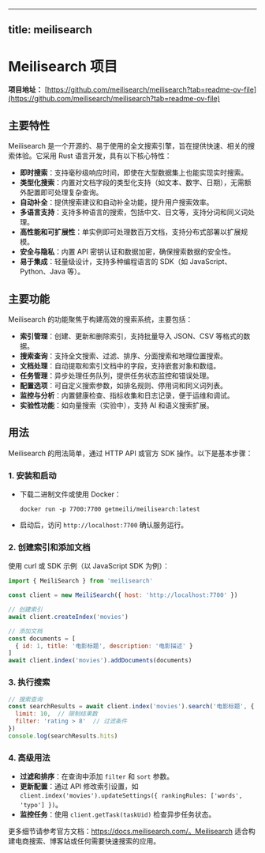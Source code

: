 
---
title: meilisearch
---

# Meilisearch 项目

**项目地址：** [https://github.com/meilisearch/meilisearch?tab=readme-ov-file](https://github.com/meilisearch/meilisearch?tab=readme-ov-file)

## 主要特性
Meilisearch 是一个开源的、易于使用的全文搜索引擎，旨在提供快速、相关的搜索体验。它采用 Rust 语言开发，具有以下核心特性：
- **即时搜索**：支持毫秒级响应时间，即使在大型数据集上也能实现实时搜索。
- **类型化搜索**：内置对文档字段的类型化支持（如文本、数字、日期），无需额外配置即可处理复杂查询。
- **自动补全**：提供搜索建议和自动补全功能，提升用户搜索效率。
- **多语言支持**：支持多种语言的搜索，包括中文、日文等，支持分词和同义词处理。
- **高性能和可扩展性**：单实例即可处理数百万文档，支持分布式部署以扩展规模。
- **安全与隐私**：内置 API 密钥认证和数据加密，确保搜索数据的安全性。
- **易于集成**：轻量级设计，支持多种编程语言的 SDK（如 JavaScript、Python、Java 等）。

## 主要功能
Meilisearch 的功能聚焦于构建高效的搜索系统，主要包括：
- **索引管理**：创建、更新和删除索引，支持批量导入 JSON、CSV 等格式的数据。
- **搜索查询**：支持全文搜索、过滤、排序、分面搜索和地理位置搜索。
- **文档处理**：自动提取和索引文档中的字段，支持嵌套对象和数组。
- **任务管理**：异步处理任务队列，提供任务状态监控和错误处理。
- **配置选项**：可自定义搜索参数，如排名规则、停用词和同义词列表。
- **监控与分析**：内置健康检查、指标收集和日志记录，便于运维和调试。
- **实验性功能**：如向量搜索（实验中），支持 AI 和语义搜索扩展。

## 用法
Meilisearch 的用法简单，通过 HTTP API 或官方 SDK 操作。以下是基本步骤：

### 1. 安装和启动
- 下载二进制文件或使用 Docker：
  ```
  docker run -p 7700:7700 getmeili/meilisearch:latest
  ```
- 启动后，访问 `http://localhost:7700` 确认服务运行。

### 2. 创建索引和添加文档
使用 curl 或 SDK 示例（以 JavaScript SDK 为例）：
```javascript
import { MeiliSearch } from 'meilisearch'

const client = new MeiliSearch({ host: 'http://localhost:7700' })

// 创建索引
await client.createIndex('movies')

// 添加文档
const documents = [
  { id: 1, title: '电影标题', description: '电影描述' }
]
await client.index('movies').addDocuments(documents)
```

### 3. 执行搜索
```javascript
// 搜索查询
const searchResults = await client.index('movies').search('电影标题', {
  limit: 10,  // 限制结果数
  filter: 'rating > 8'  // 过滤条件
})
console.log(searchResults.hits)
```

### 4. 高级用法
- **过滤和排序**：在查询中添加 `filter` 和 `sort` 参数。
- **更新配置**：通过 API 修改索引设置，如 `client.index('movies').updateSettings({ rankingRules: ['words', 'typo'] })`。
- **监控任务**：使用 `client.getTask(taskUid)` 检查异步任务状态。

更多细节请参考官方文档：https://docs.meilisearch.com/。Meilisearch 适合构建电商搜索、博客站或任何需要快速搜索的应用。
